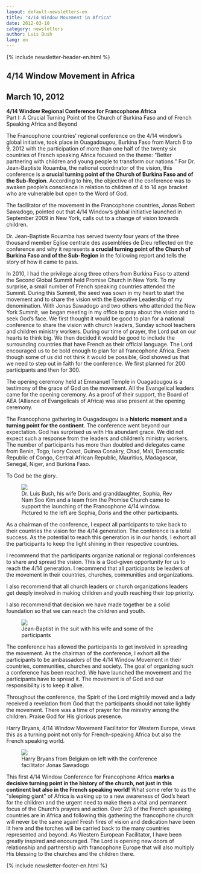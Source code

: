 ```yaml
---
layout: default-newsletters-en
title: "4/14 Window Movement in Africa"
date: 2012-03-10
category: newsletters
author: Luis Bush
lang: en
---
```

<div id="newsletter">
{% include newsletter-header-en.html %}
	<article>
	    <h1>4/14 Window Movement in Africa</h1>
		<h2 id="article-date"><time datetime="2012-03-10">March 10, 2012</time></h2>
		<p id="first-paragraph"><strong>4/14 Window Regional Conference for Francophone Africa</strong><br>Part I: A Crucial Turning Point of the Church of Burkina Faso and of French Speaking Africa and Beyond</p>
		<p>The Francophone countries’ regional conference on the 4/14 window’s global initiative, took place in Ouagadougou, Burkina Faso from March 6 to 9, 2012 with the participation of more than one half of the twenty six countries of French speaking Africa focused on the theme: “Better partnering with children and young people to transform our nations.” For Dr. Jean-Baptiste Rouamba, the national coordinator of the vision, this conference is a <strong>crucial turning point of the Church of Burkina Faso and of the Sub-Region</strong>. According to him, the objective of the conference was to awaken people’s conscience in relation to children of 4 to 14 age bracket who are vulnerable but open to the Word of God.</p>
		<p>The facilitator of the movement in the Francophone countries, Jonas Robert Sawadogo, pointed out that 4/14 Window’s global initiative launched in September 2009 in New York, calls out to a change of vision towards children.</p>
		<p>Dr. Jean-Baptiste Rouamba has served twenty four years of the three thousand member Eglise centrale des assemblées de Dieu reflected on the conference and why it represents <strong>a crucial turning point of the Church of Burkina Faso and of the Sub-Region</strong> in the following report and tells the story of how it came to pass.</p>
		<p>In 2010, I had the privilege along three others from Burkina Faso to attend the Second Global Summit held Promise Church in New York. To my surprise, a small number of French speaking countries attended the Summit.  During this Summit, the seed was sown in my heart to start the movement and to share the vision with the Executive Leadership of my denomination. With Jonas Sawadogo and two others who attended the New York Summit, we began meeting in my office to pray about the vision and to seek God’s face. We first thought it would be good to plan for a national conference to share the vision with church leaders, Sunday school teachers and children ministry workers. During our time of prayer, the Lord put on our hearts to think big. We then decided it would be good to include the surrounding countries that have French as their official language. The Lord encouraged us to be bold enough to plan for all francophone Africa. Even though some of us did not think it would be possible, God showed us that we need to step out in faith for the conference. We first planned for 200 participants and then for 300.</p>
		<p>The opening ceremony held at Emmanuel Temple in Ouagadougou is a testimony of the grace of God on the movement. All the Evangelical leaders came for the opening ceremony. As a proof of their support, the Board of AEA (Alliance of Evangelicals of Africa) was also present at the opening ceremony.</p>
		<p>The Francophone gathering in Ouagadougou is a <strong>historic moment and a turning point for the continent</strong>. The conference went beyond our expectation. God has surprised us with His abundant grace. We did not expect such a response from the leaders and children’s ministry workers. The number of participants has more than doubled and delegates came from Benin, Togo, Ivory Coast, Guinea Conakry, Chad, Mali, Democratic Republic of Congo, Central African Republic, Mauritius, Madagascar, Senegal, Niger, and Burkina Faso.</p>
		<p>To God be the glory.</p>
		<figure class="maxwidth50 align-left">
			<img  src="{{ site.baseurl }}/assets/newsletters/images/2012/03/10/Francaphone_1.jpg">
			<figcaption>Dr. Luis Bush, his wife Doris and granddaughter, Sophia, Rev Nam Soo Kim and a team from the Promise Church came to support the launching of the Francophone 4/14 window. Pictured to the left are Sophia, Doris and the other participants.</figcaption>
		</figure>
		<p>As a chairman of the conference, I expect all participants to take back to their countries the vision for the 4/14 generation. The conference is a total success. As the potential to reach this generation is in our hands, I exhort all the participants to keep the light shining in their respective countries.</p>
		<p>I recommend that the participants organize national or regional conferences to share and spread the vision. This is a God-given opportunity for us to reach the 4/14 generation. I recommend that all participants be leaders of the movement in their countries, churches, communities and organizations.</p>
		<p>I also recommend that all church leaders or church organizations leaders get deeply involved in making children and youth reaching their top priority.</p>
		<p>I also recommend that decision we have made together be a solid foundation so that we can reach the children and youth.</p>
		<figure class="maxwidth66 align-right">
			<img src="{{ site.baseurl }}/assets/newsletters/images/2012/03/10/Francaphone_2.jpg">
			<figcaption>Jean-Baptist in the suit with his wife and some of the participants</figcaption>
		</figure>
		<p>The conference has allowed the participants to get involved in spreading the movement. As the chairman of the conference, I exhort all the participants to be ambassadors of the 4/14 Window Movement in their countries, communities, churches and society. The goal of organizing such a conference has been reached. We have launched the movement and the participants have to spread it. The movement is of God and our responsibility is to keep it alive.</p>
		<p>Throughout the conference, the Spirit of the Lord mightily moved and a lady received a revelation from God that the participants should not take lightly the movement. There was a time of prayer for the ministry among the children. Praise God for His glorious presence.
</p>
		<p>Harry Bryans, 4/14 Window Movement Facilitator for Western Europe, views this as a turning point not only for French-speaking Africa but also the French speaking world.</p>
		<figure class="maxwidth50 align-left">
			<img  src="{{ site.baseurl }}/assets/newsletters/images/2012/03/10/Francaphone_3.jpg">
			<figcaption>Harry Bryans from Belgium on left with the conference facilitator Jonas Sawadogo</figcaption>
		</figure>
		<p>This first 4/14 Window Conference for Francophone Africa <strong>marks a decisive turning point in the history of the church, not just in this continent but also in the French speaking world!</strong> What some refer to as the "sleeping giant" of Africa is waking up to a new awareness of God’s heart for the children and the urgent need to make them a vital and permanent focus of the Church’s prayers and action. Over 2/3 of the French speaking countries are in Africa and following this gathering the francophone church will never be the same again! Fresh fires of vision and dedication have been lit here and the torches will be carried back to the many countries represented and beyond. As Western European Facilitator, I have been greatly inspired and encouraged. The Lord is opening new doors of relationship and partnership with francophone Europe that will also multiply His blessing to the churches and the children there.</p>
	</article>
	{% include newsletter-footer-en.html %}
</div>
